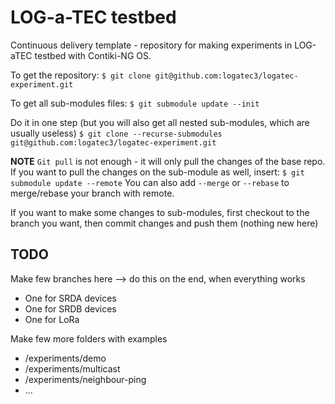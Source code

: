 # LOG-a-TEC testbed

Continuous delivery template - repository for making experiments in LOG-aTEC testbed with Contiki-NG OS.

To get the repository:
```$ git clone git@github.com:logatec3/logatec-experiment.git```

To get all sub-modules files:
```$ git submodule update --init```

Do it in one step (but you will also get all nested sub-modules, which are usually useless)
```$ git clone --recurse-submodules git@github.com:logatec3/logatec-experiment.git```

**NOTE**
`Git pull` is not enough - it will only pull the changes of the base repo.
If you want to pull the changes on the sub-module as well, insert:
```$ git submodule update --remote```
You can also add `--merge` or `--rebase` to merge/rebase your branch with remote.

If you want to make some changes to sub-modules, first checkout to the branch you want, then commit changes and push them (nothing new here)

## TODO

Make few branches here --> do this on the end, when everything works

* One for SRDA devices
* One for SRDB devices
* One for LoRa

Make few more folders with examples

* /experiments/demo
* /experiments/multicast
* /experiments/neighbour-ping
* ...
